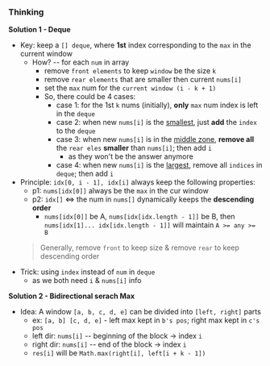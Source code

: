 ### Thinking
**Solution 1 - Deque**
- Key: keep a `[] deque`, where **1st** index corresponding to the `max` in the current window
  - How? -- for each `num` in array
    - remove `front elements` to keep `window` be the size `k`
    - remove `rear elements` that are smaller then current `nums[i]`
    - set the `max` num for the `current window (i - k + 1)`
    - So, there could be 4 cases:
      - case 1: for the 1st `k` nums (initially), **only** `max` num index is left in the `deque`
      - case 2: when new `nums[i]` is the <u>smallest</u>, just **add** the `index` to the `deque`
      - case 3: when new `nums[i]` is in the <u>middle zone</u>, **remove all** the `rear eles` **smaller** than `nums[i]`; then add `i`
        - as they won't be the answer anymore
      - case 4: when new `nums[i]` is the <u>largest</u>, remove all `indices` in `deque`; then add `i`
- Principle: `idx[0, i - 1], idx[i]` always keep the following properties:
  - p1: `nums[idx[0]]` always be the `max` in the cur window
  - p2: `idx[]` <=> the num in `nums[]` dynamically keeps the **descending order**
    - `nums[idx[0]]` be A, `nums[idx[idx.length - 1]]` be B, then `nums[idx[1]... idx[idx.length - 1]]` will maintain `A >= any >= B`
  > Generally, remove `front` to keep size & remove `rear` to keep descending order
- Trick: using `index` instead of `num` in `deque`
  - as we both need `i` & `nums[i]` info

**Solution 2 - Bidirectional serach Max**
- Idea: A window `[a, b, c, d, e]` can be divided into `[left, right]` parts
  - ex: `[a, b] [c, d, e]` - left max kept in `b's pos`; right max kept in `c's pos`
  - left dir: `nums[i]` -- beginning of the block ->  index `i`
  - right dir: `nums[i]` -- end of the block ->  index `i`
  - `res[i]` will be `Math.max(right[i], left[i + k - 1])`
